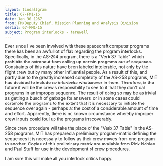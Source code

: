 ```yaml
---
layout: tindallgram
title: 67-FM1-15
date: Jan 30 1967
from: FM/Deputy Chief, Mission Planning and Analysis Division
serial: 67-FM1-15
subject: Program interlocks - farewell
---
```

Ever since I've been involved with these spacecraft computer programs
there has been an awful lot of flak regarding the program interlocks.
Specifically, in the AS-204 program, there is a "Verb 37 Table" which
prohibits the astronaut from calling up certain programs out of sequence.
Constraints of this nature have been labeled intolerable, not only by
the flight crew but by many other influential people. As a result of
this, and partly due to the greatly increased complexity of the AS-258
programs, MIT has decided to include _no interlocks_ whatsoever in them.
Therefore, in the future it will be the crew's responsibility to see to
it that they don't call programs in an improper sequence. The result
of doing so may be as trivial as getting a bunch of garbage for answers,
or in some cases could scramble the programs to the extent that it is
necessary to initiate the sequence over again - perhaps at the cost of a
considerable amount of time and effort. Apparently, there is no known
circumstance whereby improper crew inputs could foul up the programs
irrecoverably.

Since crew procedure will take the place of the "Verb 37 Table" in the
AS-258 programs, MIT has prepared a preliminary program-matrix defining
the sequences it is necessary to follow as their crew moves from one program
to another. Copies of this preliminary matrix are available from
Rick Nobles and Paul Stuff for use in the development of crew procedures.

I am sure this will make all you interlock critics happy.
